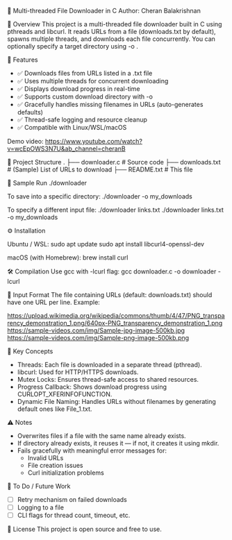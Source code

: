 🧵 Multi-threaded File Downloader in C
Author: Cheran Balakrishnan

📌 Overview
This project is a multi-threaded file downloader built in C using pthreads and libcurl. It reads URLs from a file (downloads.txt by default), spawns multiple threads, and downloads each file concurrently. You can optionally specify a target directory using -o <folder>.

🚀 Features
- ✅ Downloads files from URLs listed in a .txt file
- ✅ Uses multiple threads for concurrent downloading
- ✅ Displays download progress in real-time
- ✅ Supports custom download directory with -o <folder>
- ✅ Gracefully handles missing filenames in URLs (auto-generates defaults)
- ✅ Thread-safe logging and resource cleanup
- ✅ Compatible with Linux/WSL/macOS



Demo video: https://www.youtube.com/watch?v=wcEpOWS3N7U&ab_channel=cheranB 



📂 Project Structure
.
├── downloader.c         # Source code
├── downloads.txt        # (Sample) List of URLs to download
├── README.txt           # This file

🧪 Sample Run
./downloader

To save into a specific directory:
./downloader -o my_downloads

To specify a different input file:
./downloader links.txt
./downloader links.txt -o my_downloads

⚙️ Installation

Ubuntu / WSL:
sudo apt update
sudo apt install libcurl4-openssl-dev

macOS (with Homebrew):
brew install curl

🛠️ Compilation
Use gcc with -lcurl flag:
gcc downloader.c -o downloader -lcurl

📄 Input Format
The file containing URLs (default: downloads.txt) should have one URL per line. Example:

https://upload.wikimedia.org/wikipedia/commons/thumb/4/47/PNG_transparency_demonstration_1.png/640px-PNG_transparency_demonstration_1.png
https://sample-videos.com/img/Sample-jpg-image-500kb.jpg
https://sample-videos.com/img/Sample-png-image-500kb.png

🧠 Key Concepts
- Threads: Each file is downloaded in a separate thread (pthread).
- libcurl: Used for HTTP/HTTPS downloads.
- Mutex Locks: Ensures thread-safe access to shared resources.
- Progress Callback: Shows download progress using CURLOPT_XFERINFOFUNCTION.
- Dynamic File Naming: Handles URLs without filenames by generating default ones like File_1.txt.

⚠️ Notes
- Overwrites files if a file with the same name already exists.
- If directory already exists, it reuses it — if not, it creates it using mkdir.
- Fails gracefully with meaningful error messages for:
  - Invalid URLs
  - File creation issues
  - Curl initialization problems

📌 To Do / Future Work
- [ ] Retry mechanism on failed downloads
- [ ] Logging to a file
- [ ] CLI flags for thread count, timeout, etc.

📃 License
This project is open source and free to use. 
